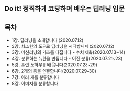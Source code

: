 ## Do it! 정직하게 코딩하며 배우는 딥러닝 입문

## 목차

- 1강. 딥러닝을 소개합니다 (2020.07.12)
- 2강. 최소한의 도구로 딥러닝을 시작합니다 (2020.07.12)
- 3강. 머신러닝의 기초를 다집니다 - 수치 예측(2020.07.13~14)
- 4강. 분류하는 뉴런을 만듭니다 - 이진 분류(2020.07.21~23)
- 5강. 훈련 노하우를 배웁니다(2020.07.28~29)
- 6강. 2개의 층을 연결합니다(2020.07.29~30)
- 7강. 여러 개를 분류합니다
- 8강. 이미지를 분류합니다

